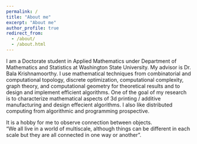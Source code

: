 ```yaml
---
permalink: /
title: "About me"
excerpt: "About me"
author_profile: true
redirect_from: 
  - /about/
  - /about.html
---
```

I am a Doctorate student in Applied Mathematics under Department of Mathematics and Statistics at Washington State University. My advisor is Dr. Bala Krishnamoorthy. 
I use mathematical techniques from combinatorial and computational topology, discrete optimization, computational complexity, graph theory, and computational geometry 
for theoretical results and to design and implement efficient algorithms.
One of the goal of my research is to characterize mathematical aspects of 3d printing / additive manufacturing and design effecient algorithms. 
I also like distributed computing from algorithmic and programming prospective.  

It is a hobby for me to observe connection between objects.  
“We all live in a world of multiscale, although things can be different in each scale but they are all connected in one way or another”.
